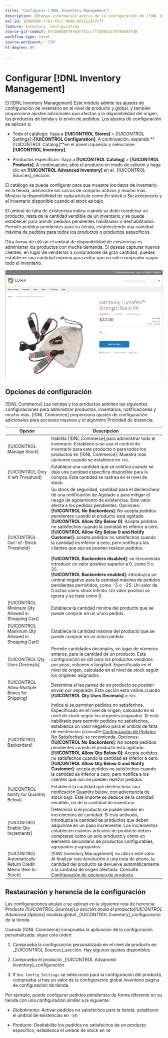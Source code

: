 ```yaml
---
title: "Configurar [!DNL Inventory Management]"
description: Obtenga información acerca de la configuración de [!DNL Inventory Management] opciones que determinan la disponibilidad del origen, los productos de la tienda y el envío del pedido.
exl-id: 1696999e-77b1-45c7-9b0b-dd1512427cff
feature: Inventory, Configuration
source-git-commit: 67cbb0d05f9f63ef51ccff3580cd27df86645fd0
workflow-type: tm+mt
source-wordcount: '770'
ht-degree: 0%

---
```


# Configurar [!DNL Inventory Management]

El [!DNL Inventory Management] Este módulo admite los ajustes de configuración de inventario en el nivel de producto y global, y también proporciona ajustes adicionales que afectan a la disponibilidad del origen, los productos de tienda y el envío de pedidos. Los ajustes de configuración se aplican a:

- Todo el catálogo: Vaya a **[!UICONTROL Stores]** > _[!UICONTROL Settings]_>**[!UICONTROL Configuration]**. A continuación, expanda **[!UICONTROL Catalog]**en el panel izquierdo y seleccione **[!UICONTROL Inventory]**.

- Productos específicos: Vaya a **[!UICONTROL Catalog]** > **[!UICONTROL Products]**. A continuación, abra el producto en modo de edición y haga clic en **[!UICONTROL Advanced Inventory]** en el _[!UICONTROL Sources]_sección.

El catálogo se puede configurar para que muestre los datos de inventario en la tienda, administre los carros de compras activos y mucho más. Mostrar la disponibilidad de cada artículo como _En stock_ o _Sin existencias_ y el inventario disponible cuando el stock es bajo.

El umbral de falta de existencias indica cuándo se debe reordenar un producto, resta de la cantidad vendible de un inventario y se puede establecer para admitir pedidos pendientes habilitados o deshabilitados. Permitir pedidos pendientes para su tienda, estableciendo una cantidad máxima de pedidos para todos los productos o productos específicos.

Otra forma de utilizar el umbral de disponibilidad de existencias es administrar los productos con mucha demanda. Si deseas capturar nuevos clientes, en lugar de venderlos a compradores de gran cantidad, puedes establecer una cantidad máxima para evitar que un solo comprador saque todo el inventario.

![Ejemplo de En existencia, solo queda 1](assets/storefront-stock-options-1-left.png)

## Opciones de configuración

[!DNL Commerce] Las tiendas y los productos admiten las siguientes configuraciones para administrar productos, inventarios, notificaciones y mucho más. [!DNL Commerce] proporciona ajustes de configuración adicionales para acciones masivas y el algoritmo Prioridad de distancia.

| Opción | Descripción |
|--|--|
| [!UICONTROL Manage Stock] | Habilita [!DNL Commerce] para administrar todo el inventario. Establece si se usa el control de inventario para este producto o para todos los productos en [!DNL Commerce]. Muestra más opciones cuando se establece en `Yes`. |
| [!UICONTROL Only X left Threshold] | Establece una cantidad que se notifica cuando se deja una cantidad específica disponible para la compra. Esta cantidad se rastrea en el nivel de stock. |
| [!UICONTROL Out-of-Stock Threshold] | Su stock de seguridad, cantidad para el déclencheur de una notificación de Agotado y para mitigar el riesgo de agotamiento de existencias. Este valor afecta a los pedidos pendientes. Opciones:<br />**[!UICONTROL No Backorders]**: No acepta pedidos pendientes cuando el producto está agotado.<br />**[!UICONTROL Allow Qty Below 0]**: Acepta pedidos no satisfechos cuando la cantidad es inferior a cero.<br />**[!UICONTROL Allow Qty Below 0 and Notify Customer]**: acepta pedidos no satisfechos cuando la cantidad es inferior a cero, pero notifica a los clientes que aún se pueden realizar pedidos.<br /><br />**[!UICONTROL Backorders disabled]**: se recomienda introducir un valor positivo superior a 0, como 5 o 25. <br/>**[!UICONTROL Backorders enabled]**: introduzca un umbral negativo para la cantidad máxima de pedidos pendientes permitidos, como -5 o -25. Un valor de 0 actúa como stock infinito. Un valor positivo se ignora y se trata como 0. |
| [!UICONTROL Minimum Qty Allowed in Shopping Cart] | Establece la cantidad mínima del producto que se puede comprar en un único pedido. |
| [!UICONTROL Maximum Qty Allowed in Shopping Cart] | Establece la cantidad máxima del producto que se puede comprar en un único pedido. |
| [!UICONTROL Qty Uses Decimals] | Permite cantidades decimales, en lugar de números enteros, para la cantidad de un producto. Esta configuración es útil para los productos vendidos por peso, volumen o longitud. Especificado en el nivel de origen, calculado en el nivel de stock según los orígenes asignados. |
| [!UICONTROL Allow Multiple Boxes for Shipping] | Determina si las partes de un producto se pueden enviar por separado. Esta opción está visible cuando **[!UICONTROL Qty Uses Decimals]** = `Yes`. |
| [!UICONTROL Backorders] | Indica si se permiten pedidos no satisfechos. Especificado en el nivel de origen, calculado en el nivel de stock según los orígenes asignados. Si está habilitado para permitir pedidos no satisfechos, establezca un valor negativo para el umbral de falta de existencias (consulte [Configuración de Pedidos No Satisfechas](backorders.md)) se recomienda. Opciones:<br />**[!UICONTROL No Backorders]**: No acepta pedidos pendientes cuando el producto está agotado.<br />**[!UICONTROL Allow Qty Below 0]**: Acepta pedidos no satisfechos cuando la cantidad es inferior a cero.<br />**[!UICONTROL Allow Qty Below 0 and Notify Customer]**: acepta pedidos no satisfechos cuando la cantidad es inferior a cero, pero notifica a los clientes que aún se pueden realizar pedidos. |
| [!UICONTROL Notify for Quantity Below] | Establece la cantidad que déclencheur una notificación Quantity below, con advertencia de stock bajo. Este importe se deduce de la cantidad vendible, no de la cantidad de inventario. |
| [!UICONTROL Enable Qty Increments] | Determina si el producto se puede vender en incrementos de cantidad. Si está activado, introduzca la cantidad de productos que deben adquirirse en un paso incremental. Los incrementos establecen cuántos artículos de producto deben comprarse como un solo producto y como un elemento secundario de productos configurables, agrupados y agrupados. |
| [!UICONTROL Automatically Return Credit Memo Item to Stock] | [!DNL Inventory Management] no utiliza este valor. Al finalizar una devolución o una nota de abono, la cantidad del producto se devuelve automáticamente a la cantidad de origen afectada. Consulte [Configuración de opciones de producto](product-options.md). |

## Restauración y herencia de la configuración

Las configuraciones anulan o se aplican en la siguiente ruta de herencia: Producto _[!UICONTROL Sources]_La sección anula el producto_[!UICONTROL Advanced Options]_ invalida global _[!UICONTROL Inventory]_configuración de la tienda.

Cuándo [!DNL Commerce] comprueba la aplicación de la configuración personalizada; sigue este orden:

1. Comprueba la configuración personalizada en el nivel de producto en _[!UICONTROL Sources]_sección. Hay algunos ajustes disponibles.

1. Comprueba el producto _[!UICONTROL Advanced Inventory]_configuración.

1. If `Use Config Settings` se selecciona para la configuración del producto, comprueba si hay un valor de la configuración global _Inventario_ página de configuración de tienda.

Por ejemplo, puede configurar pedidos pendientes de forma diferente en su tienda con una configuración similar a la siguiente:

- _Globalmente:_ Activar pedidos no satisfechos para la tienda, establecer el umbral de existencias en `-50`

- _Producto:_ Deshabilite los pedidos no satisfechos de un producto específico, establezca el umbral de stock en `10`
